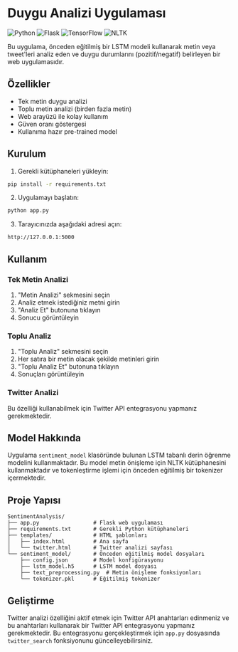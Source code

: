 # Duygu Analizi Uygulaması

![Python](https://img.shields.io/badge/python-v3.9+-blue.svg)
![Flask](https://img.shields.io/badge/flask-v2.0+-green.svg)
![TensorFlow](https://img.shields.io/badge/tensorflow-v2.9+-orange.svg)
![NLTK](https://img.shields.io/badge/nltk-v3.6+-yellow.svg)

Bu uygulama, önceden eğitilmiş bir LSTM modeli kullanarak metin veya tweet'leri analiz eden ve duygu durumlarını (pozitif/negatif) belirleyen bir web uygulamasıdır.

## Özellikler

- Tek metin duygu analizi
- Toplu metin analizi (birden fazla metin)
- Web arayüzü ile kolay kullanım
- Güven oranı göstergesi
- Kullanıma hazır pre-trained model

## Kurulum

1. Gerekli kütüphaneleri yükleyin:

```bash
pip install -r requirements.txt
```

2. Uygulamayı başlatın:

```bash
python app.py
```

3. Tarayıcınızda aşağıdaki adresi açın:

```
http://127.0.0.1:5000
```

## Kullanım

### Tek Metin Analizi

1. "Metin Analizi" sekmesini seçin
2. Analiz etmek istediğiniz metni girin
3. "Analiz Et" butonuna tıklayın
4. Sonucu görüntüleyin

### Toplu Analiz

1. "Toplu Analiz" sekmesini seçin
2. Her satıra bir metin olacak şekilde metinleri girin
3. "Toplu Analiz Et" butonuna tıklayın
4. Sonuçları görüntüleyin

### Twitter Analizi

Bu özelliği kullanabilmek için Twitter API entegrasyonu yapmanız gerekmektedir.

## Model Hakkında

Uygulama `sentiment_model` klasöründe bulunan LSTM tabanlı derin öğrenme modelini kullanmaktadır. Bu model metin önişleme için NLTK kütüphanesini kullanmaktadır ve tokenleştirme işlemi için önceden eğitilmiş bir tokenizer içermektedir.

## Proje Yapısı

```
SentimentAnalysis/
├── app.py                 # Flask web uygulaması
├── requirements.txt       # Gerekli Python kütüphaneleri
├── templates/             # HTML şablonları
│   ├── index.html         # Ana sayfa
│   └── twitter.html       # Twitter analizi sayfası
└── sentiment_model/       # Önceden eğitilmiş model dosyaları
    ├── config.json        # Model konfigürasyonu
    ├── lstm_model.h5      # LSTM model dosyası
    ├── text_preprocessing.py  # Metin önişleme fonksiyonları
    └── tokenizer.pkl      # Eğitilmiş tokenizer
```

## Geliştirme

Twitter analizi özelliğini aktif etmek için Twitter API anahtarları edinmeniz ve bu anahtarları kullanarak bir Twitter API entegrasyonu yapmanız gerekmektedir. Bu entegrasyonu gerçekleştirmek için `app.py` dosyasında `twitter_search` fonksiyonunu güncelleyebilirsiniz.

